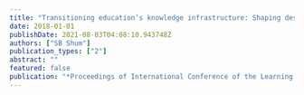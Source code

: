 ```yaml
---
title: "Transitioning education’s knowledge infrastructure: Shaping design or shouting from the touchline?"
date: 2018-01-01
publishDate: 2021-08-03T04:08:10.943748Z
authors: ["SB Shum"]
publication_types: ["2"]
abstract: ""
featured: false
publication: "*Proceedings of International Conference of the Learning Sciences, ICLS*"
---
```


